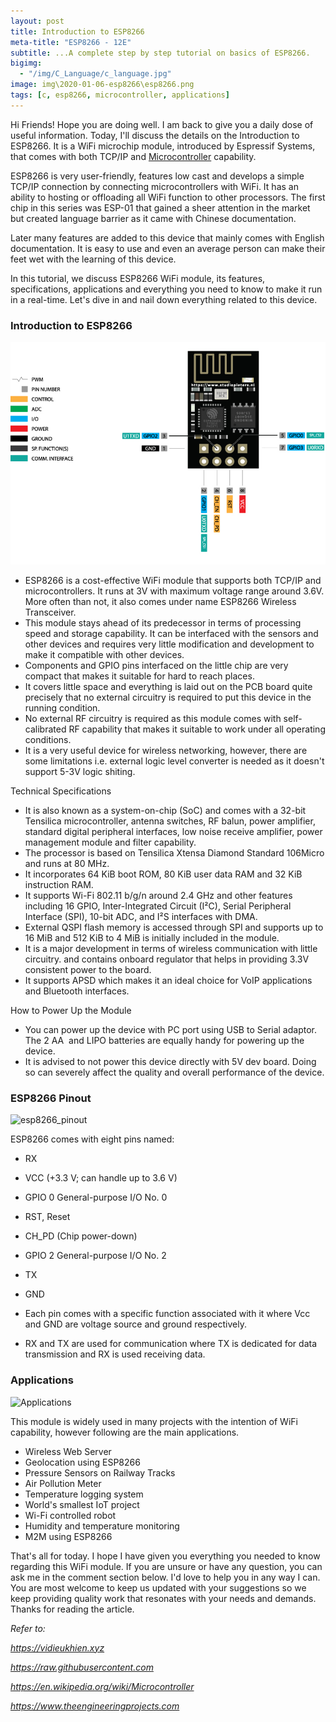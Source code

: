 ```yaml
---
layout: post
title: Introduction to ESP8266
meta-title: "ESP8266 - 12E"
subtitle: ...A complete step by step tutorial on basics of ESP8266.
bigimg:
  - "/img/C_Language/c_language.jpg"
image: img\2020-01-06-esp8266\esp8266.png
tags: [c, esp8266, microcontroller, applications]
---
```

Hi Friends! Hope you are doing well. I am back to give you a daily dose of useful information. Today, I'll discuss the details on the Introduction to ESP8266. It is a WiFi microchip module, introduced by Espressif Systems, that comes with both TCP/IP and [Microcontroller](https://en.wikipedia.org/wiki/Microcontroller) capability.

ESP8266 is very user-friendly, features low cast and develops a simple TCP/IP connection by connecting microcontrollers with WiFi. It has an ability to hosting or offloading all WiFi function to other processors. The first chip in this series was ESP-01 that gained a sheer attention in the market but created language barrier as it came with Chinese documentation.

Later many features are added to this device that mainly comes with English documentation. It is easy to use and even an average person can make their feet wet with the learning of this device.

In this tutorial, we discuss ESP8266 WiFi module, its features, specifications, applications and everything you need to know to make it run in a real-time. Let's dive in and nail down everything related to this device.


### Introduction to ESP8266
![ESP8266-12F](https://raw.githubusercontent.com/AchimPieters/ESP8266-12F---Power-Mode/master/ESP8266_01X.jpg)

-   ESP8266 is a cost-effective WiFi module that supports both TCP/IP and microcontrollers. It runs at 3V with maximum voltage range around 3.6V. More often than not, it also comes under name ESP8266 Wireless Transceiver.
-   This module stays ahead of its predecessor in terms of processing speed and storage capability. It can be interfaced with the sensors and other devices and requires very little modification and development to make it compatible with other devices.
-   Components and GPIO pins interfaced on the little chip are very compact that makes it suitable for hard to reach places.
-   It covers little space and everything is laid out on the PCB board quite precisely that no external circuitry is required to put this device in the running condition.
-   No external RF circuitry is required as this module comes with self-calibrated RF capability that makes it suitable to work under all operating conditions.
-   It is a very useful device for wireless networking, however, there are some limitations i.e. external logic level converter is needed as it doesn't support 5-3V logic shiting.

Technical Specifications 

-   It is also known as a system-on-chip (SoC) and comes with a 32-bit Tensilica microcontroller, antenna switches, RF balun, power amplifier, standard digital peripheral interfaces, low noise receive amplifier, power management module and filter capability.
-   The processor is based on Tensilica Xtensa Diamond Standard 106Micro and runs at 80 MHz.
-   It incorporates 64 KiB boot ROM, 80 KiB user data RAM and 32 KiB instruction RAM.
-   It supports Wi-Fi 802.11 b/g/n around 2.4 GHz and other features including 16 GPIO, Inter-Integrated Circuit (I²C), Serial Peripheral Interface (SPI), 10-bit ADC, and I²S interfaces with DMA.
-   External QSPI flash memory is accessed through SPI and supports up to 16 MiB and 512 KiB to 4 MiB is initially included in the module.
-   It is a major development in terms of wireless communication with little circuitry. and contains onboard regulator that helps in providing 3.3V consistent power to the board.
-   It supports APSD which makes it an ideal choice for VoIP applications and Bluetooth interfaces.

How to Power Up the Module 

-   You can power up the device with PC port using USB to Serial adaptor. The 2 AA  and LIPO batteries are equally handy for powering up the device.
-   It is advised to not power this device directly with 5V dev board. Doing so can severely affect the quality and overall performance of the device.


### ESP8266 Pinout

![esp8266_pinout](https://vidieukhien.xyz/wp-content/uploads/2014/10/esp8266_pinout.png)

ESP8266 comes with eight pins named:

-   RX

-   VCC (+3.3 V; can handle up to 3.6 V)

-   GPIO 0 General-purpose I/O No. 0

-   RST, Reset

-   CH_PD (Chip power-down)

-   GPIO 2 General-purpose I/O No. 2

-   TX

-   GND

-   Each pin comes with a specific function associated with it where Vcc and GND are voltage source and ground respectively.
-   RX and TX are used for communication where TX is dedicated for data transmission and RX is used receiving data.


### Applications

![Applications](https://www.pantechsolutions.net/media/wysiwyg/IoT/IoT_connected_Health_application.png)

This module is widely used in many projects with the intention of WiFi capability, however following are the main applications.

-   Wireless Web Server
-   Geolocation using ESP8266
-   Pressure Sensors on Railway Tracks
-   Air Pollution Meter
-   Temperature logging system
-   World's smallest IoT project
-   Wi-Fi controlled robot
-   Humidity and temperature monitoring
-   M2M using ESP8266

That's all for today. I hope I have given you everything you needed to know regarding this WiFi module. If you are unsure or have any question, you can ask me in the comment section below. I'd love to help you in any way I can. You are most welcome to keep us updated with your suggestions so we keep providing quality work that resonates with your needs and demands. Thanks for reading the article.

*Refer to:*

*https://vidieukhien.xyz*

*https://raw.githubusercontent.com*

*https://en.wikipedia.org/wiki/Microcontroller*

*https://www.theengineeringprojects.com*
